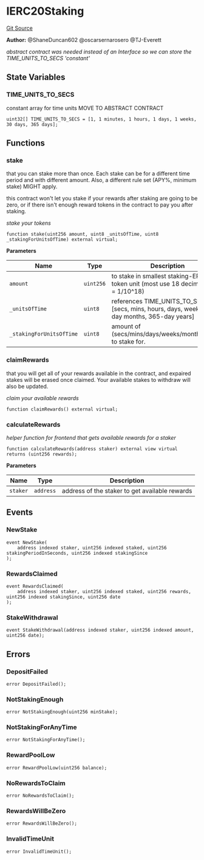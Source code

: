 # IERC20Staking
[Git Source](https://github.com/thrackle-io/Tron/blob/afc52571532b132ea1dea91ad1d1f1af07381e8a/src/staking/IERC20Staking.sol)

**Author:**
@ShaneDuncan602 @oscarsernarosero @TJ-Everett

*abstract contract was needed instead of an Interface so we can store
the TIME_UNITS_TO_SECS 'constant'*


## State Variables
### TIME_UNITS_TO_SECS
constant array for time units MOVE TO ABSTRACT CONTRACT


```solidity
uint32[] TIME_UNITS_TO_SECS = [1, 1 minutes, 1 hours, 1 days, 1 weeks, 30 days, 365 days];
```


## Functions
### stake

that you can stake more than once. Each stake can be for a different time period and with different
amount. Also, a different rule set (APY%, minimum stake) MIGHT apply.

this contract won't let you stake if your rewards after staking are going to be zero, or if there isn't
enough reward tokens in the contract to pay you after staking.

*stake your tokens*


```solidity
function stake(uint256 amount, uint8 _unitsOfTime, uint8 _stakingForUnitsOfTime) external virtual;
```
**Parameters**

|Name|Type|Description|
|----|----|-----------|
|`amount`|`uint256`|to stake in smallest staking-ERC20-token unit (most use 18 decimals, so 1 = 1/10^18)|
|`_unitsOfTime`|`uint8`|references TIME_UNITS_TO_SECS: [secs, mins, hours, days, weeks, 30-day months, 365-day years]|
|`_stakingForUnitsOfTime`|`uint8`|amount of (secs/mins/days/weeks/months/years) to stake for.|


### claimRewards

that you will get all of your rewards available in the contract, and expaired stakes will
be erased once claimed. Your available stakes to withdraw will also be updated.

*claim your available rewards*


```solidity
function claimRewards() external virtual;
```

### calculateRewards

*helper function for frontend that gets available rewards for a staker*


```solidity
function calculateRewards(address staker) external view virtual returns (uint256 rewards);
```
**Parameters**

|Name|Type|Description|
|----|----|-----------|
|`staker`|`address`|address of the staker to get available rewards|


## Events
### NewStake

```solidity
event NewStake(
    address indexed staker, uint256 indexed staked, uint256 stakingPeriodInSeconds, uint256 indexed stakingSince
);
```

### RewardsClaimed

```solidity
event RewardsClaimed(
    address indexed staker, uint256 indexed staked, uint256 rewards, uint256 indexed stakingSince, uint256 date
);
```

### StakeWithdrawal

```solidity
event StakeWithdrawal(address indexed staker, uint256 indexed amount, uint256 date);
```

## Errors
### DepositFailed

```solidity
error DepositFailed();
```

### NotStakingEnough

```solidity
error NotStakingEnough(uint256 minStake);
```

### NotStakingForAnyTime

```solidity
error NotStakingForAnyTime();
```

### RewardPoolLow

```solidity
error RewardPoolLow(uint256 balance);
```

### NoRewardsToClaim

```solidity
error NoRewardsToClaim();
```

### RewardsWillBeZero

```solidity
error RewardsWillBeZero();
```

### InvalidTimeUnit

```solidity
error InvalidTimeUnit();
```

